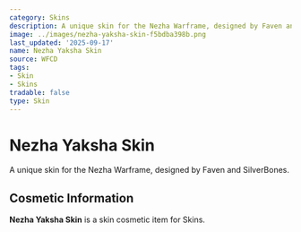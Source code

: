 ```yaml
---
category: Skins
description: A unique skin for the Nezha Warframe, designed by Faven and SilverBones.
image: ../images/nezha-yaksha-skin-f5bdba398b.png
last_updated: '2025-09-17'
name: Nezha Yaksha Skin
source: WFCD
tags:
- Skin
- Skins
tradable: false
type: Skin
---
```


# Nezha Yaksha Skin

A unique skin for the Nezha Warframe, designed by Faven and SilverBones.

## Cosmetic Information

**Nezha Yaksha Skin** is a skin cosmetic item for Skins.

